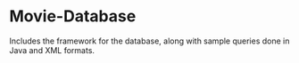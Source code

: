 # Movie-Database
Includes the framework for the database, along with sample queries done in Java and XML formats.

